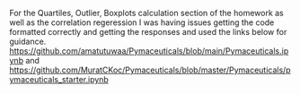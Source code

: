 For the Quartiles, Outlier, Boxplots calculation section of the homework as well as the correlation regeression I was having issues getting the code formatted correctly and getting the responses and used the links below for guidance.
https://github.com/amatutuwaa/Pymaceuticals/blob/main/Pymaceuticals.ipynb and https://github.com/MuratCKoc/Pymaceuticals/blob/master/Pymaceuticals/pymaceuticals_starter.ipynb
